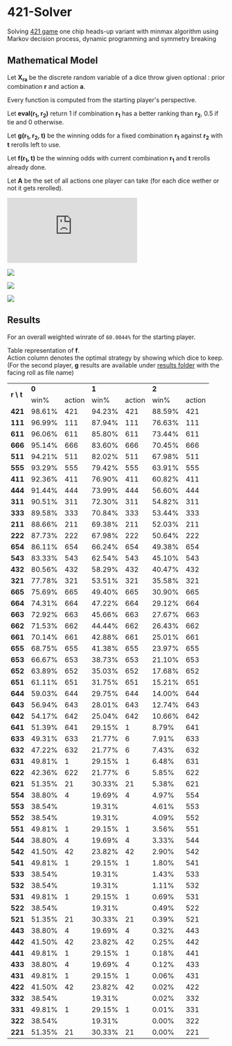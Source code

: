 # 421-Solver

Solving [421 game](https://fr.wikipedia.org/wiki/421_(jeu)) one chip heads-up variant with minmax algorithm using Markov decision process, dynamic programming and symmetry breaking  

## Mathematical Model

Let **X<sub>ra</sub>** be the discrete random variable of a dice throw given optional : prior combination **r** and action **a**.  

Every function is computed from the starting player's perspective.  

Let **eval(r<sub>1</sub>, r<sub>2</sub>)** return 1 if combination **r<sub>1</sub>** has a better ranking than **r<sub>2</sub>**, 0.5 if tie and 0 otherwise.  

Let **g(r<sub>1</sub>, r<sub>2</sub>, t)** be the winning odds for a fixed combination **r<sub>1</sub>** against **r<sub>2</sub>** with **t** rerolls left to use.  

Let **f(r<sub>1</sub>, t)** be the winning odds with current combination **r<sub>1</sub>** and **t** rerolls already done.  

Let **A** be the set of all actions one player can take (for each dice wether or not it gets rerolled).  

![](https://latex.codecogs.com/svg.latex?g(r_1,r_2,0)=eval(r_1,r_2))  

![](https://latex.codecogs.com/svg.latex?g(r_1,r_2,t)=\min_{a}^{A}\mathbb{E}[g(f,X_{r_2a},t-1)])  

![](https://latex.codecogs.com/svg.latex?f(r_1,2)=\mathbb{E}[g(r_1,X_{},2)])  

![](https://latex.codecogs.com/svg.latex?f(r_1,t)=\max\begin{cases}\mathbb{E}[g(r_1,X_{},t)]\\\max_{a}^{A}\mathbb{E}[f(X_{r_1a},t&plus;1)]\end{cases})  

## Results

For an overall weighted winrate of `60.0044%` for the starting player.  

Table representation of **f**.  
Action column denotes the optimal strategy by showing which dice to keep.  
(For the second player, **g** results are available under [results folder](https://github.com/VincentPinet/421-Solver/tree/master/results/) with the facing roll as file name)

<table>
	<tr>
		<td rowspan="2"><b>r \ t </td>
		<td colspan="2"><b>0</td>
		<td colspan="2"><b>1</td>
		<td colspan="2"><b>2</td>
	</tr>
	<tr>
		<td>win%</td>
		<td>action</td>
		<td>win%</td>
		<td>action</td>
		<td>win%</td>
		<td>action</td>
	</tr>
	</tr>
		<td><b>421</td>
		<td>98.61%</td>
		<td>421</td>
		<td>94.23%</td>
		<td>421</td>
		<td>88.59%</td>
		<td>421</td>
	</tr>
	</tr>
		<td><b>111</td>
		<td>96.99%</td>
		<td>111</td>
		<td>87.94%</td>
		<td>111</td>
		<td>76.63%</td>
		<td>111</td>
	</tr>
	</tr>
		<td><b>611</td>
		<td>96.06%</td>
		<td>611</td>
		<td>85.80%</td>
		<td>611</td>
		<td>73.44%</td>
		<td>611</td>
	</tr>
	</tr>
		<td><b>666</td>
		<td>95.14%</td>
		<td>666</td>
		<td>83.60%</td>
		<td>666</td>
		<td>70.45%</td>
		<td>666</td>
	</tr>
	</tr>
		<td><b>511</td>
		<td>94.21%</td>
		<td>511</td>
		<td>82.02%</td>
		<td>511</td>
		<td>67.98%</td>
		<td>511</td>
	</tr>
	</tr>
		<td><b>555</td>
		<td>93.29%</td>
		<td>555</td>
		<td>79.42%</td>
		<td>555</td>
		<td>63.91%</td>
		<td>555</td>
	</tr>
	</tr>
		<td><b>411</td>
		<td>92.36%</td>
		<td>411</td>
		<td>76.90%</td>
		<td>411</td>
		<td>60.82%</td>
		<td>411</td>
	</tr>
	</tr>
		<td><b>444</td>
		<td>91.44%</td>
		<td>444</td>
		<td>73.99%</td>
		<td>444</td>
		<td>56.60%</td>
		<td>444</td>
	</tr>
	</tr>
		<td><b>311</td>
		<td>90.51%</td>
		<td>311</td>
		<td>72.30%</td>
		<td>311</td>
		<td>54.82%</td>
		<td>311</td>
	</tr>
	</tr>
		<td><b>333</td>
		<td>89.58%</td>
		<td>333</td>
		<td>70.84%</td>
		<td>333</td>
		<td>53.44%</td>
		<td>333</td>
	</tr>
	</tr>
		<td><b>211</td>
		<td>88.66%</td>
		<td>211</td>
		<td>69.38%</td>
		<td>211</td>
		<td>52.03%</td>
		<td>211</td>
	</tr>
	</tr>
		<td><b>222</td>
		<td>87.73%</td>
		<td>222</td>
		<td>67.98%</td>
		<td>222</td>
		<td>50.64%</td>
		<td>222</td>
	</tr>
	</tr>
		<td><b>654</td>
		<td>86.11%</td>
		<td>654</td>
		<td>66.24%</td>
		<td>654</td>
		<td>49.38%</td>
		<td>654</td>
	</tr>
	</tr>
		<td><b>543</td>
		<td>83.33%</td>
		<td>543</td>
		<td>62.54%</td>
		<td>543</td>
		<td>45.10%</td>
		<td>543</td>
	</tr>
	</tr>
		<td><b>432</td>
		<td>80.56%</td>
		<td>432</td>
		<td>58.29%</td>
		<td>432</td>
		<td>40.47%</td>
		<td>432</td>
	</tr>
	</tr>
		<td><b>321</td>
		<td>77.78%</td>
		<td>321</td>
		<td>53.51%</td>
		<td>321</td>
		<td>35.58%</td>
		<td>321</td>
	</tr>
	</tr>
		<td><b>665</td>
		<td>75.69%</td>
		<td>665</td>
		<td>49.40%</td>
		<td>665</td>
		<td>30.90%</td>
		<td>665</td>
	</tr>
	</tr>
		<td><b>664</td>
		<td>74.31%</td>
		<td>664</td>
		<td>47.22%</td>
		<td>664</td>
		<td>29.12%</td>
		<td>664</td>
	</tr>
	</tr>
		<td><b>663</td>
		<td>72.92%</td>
		<td>663</td>
		<td>45.66%</td>
		<td>663</td>
		<td>27.67%</td>
		<td>663</td>
	</tr>
	</tr>
		<td><b>662</td>
		<td>71.53%</td>
		<td>662</td>
		<td>44.44%</td>
		<td>662</td>
		<td>26.43%</td>
		<td>662</td>
	</tr>
	</tr>
		<td><b>661</td>
		<td>70.14%</td>
		<td>661</td>
		<td>42.88%</td>
		<td>661</td>
		<td>25.01%</td>
		<td>661</td>
	</tr>
	</tr>
		<td><b>655</td>
		<td>68.75%</td>
		<td>655</td>
		<td>41.38%</td>
		<td>655</td>
		<td>23.97%</td>
		<td>655</td>
	</tr>
	</tr>
		<td><b>653</td>
		<td>66.67%</td>
		<td>653</td>
		<td>38.73%</td>
		<td>653</td>
		<td>21.10%</td>
		<td>653</td>
	</tr>
	</tr>
		<td><b>652</td>
		<td>63.89%</td>
		<td>652</td>
		<td>35.03%</td>
		<td>652</td>
		<td>17.68%</td>
		<td>652</td>
	</tr>
	</tr>
		<td><b>651</td>
		<td>61.11%</td>
		<td>651</td>
		<td>31.75%</td>
		<td>651</td>
		<td>15.21%</td>
		<td>651</td>
	</tr>
	</tr>
		<td><b>644</td>
		<td>59.03%</td>
		<td>644</td>
		<td>29.75%</td>
		<td>644</td>
		<td>14.00%</td>
		<td>644</td>
	</tr>
	</tr>
		<td><b>643</td>
		<td>56.94%</td>
		<td>643</td>
		<td>28.01%</td>
		<td>643</td>
		<td>12.74%</td>
		<td>643</td>
	</tr>
	</tr>
		<td><b>642</td>
		<td>54.17%</td>
		<td>642</td>
		<td>25.04%</td>
		<td>642</td>
		<td>10.66%</td>
		<td>642</td>
	</tr>
	</tr>
		<td><b>641</td>
		<td>51.39%</td>
		<td>641</td>
		<td>29.15%</td>
		<td>1</td>
		<td> 8.79%</td>
		<td>641</td>
	</tr>
	</tr>
		<td><b>633</td>
		<td>49.31%</td>
		<td>633</td>
		<td>21.77%</td>
		<td>6</td>
		<td> 7.91%</td>
		<td>633</td>
	</tr>
	</tr>
		<td><b>632</td>
		<td>47.22%</td>
		<td>632</td>
		<td>21.77%</td>
		<td>6</td>
		<td> 7.43%</td>
		<td>632</td>
	</tr>
	</tr>
		<td><b>631</td>
		<td>49.81%</td>
		<td>1</td>
		<td>29.15%</td>
		<td>1</td>
		<td> 6.48%</td>
		<td>631</td>
	</tr>
	</tr>
		<td><b>622</td>
		<td>42.36%</td>
		<td>622</td>
		<td>21.77%</td>
		<td>6</td>
		<td> 5.85%</td>
		<td>622</td>
	</tr>
	</tr>
		<td><b>621</td>
		<td>51.35%</td>
		<td>21</td>
		<td>30.33%</td>
		<td>21</td>
		<td> 5.38%</td>
		<td>621</td>
	</tr>
	</tr>
		<td><b>554</td>
		<td>38.80%</td>
		<td>4</td>
		<td>19.69%</td>
		<td>4</td>
		<td> 4.97%</td>
		<td>554</td>
	</tr>
	</tr>
		<td><b>553</td>
		<td>38.54%</td>
		<td></td>
		<td>19.31%</td>
		<td></td>
		<td> 4.61%</td>
		<td>553</td>
	</tr>
	</tr>
		<td><b>552</td>
		<td>38.54%</td>
		<td></td>
		<td>19.31%</td>
		<td></td>
		<td> 4.09%</td>
		<td>552</td>
	</tr>
	</tr>
		<td><b>551</td>
		<td>49.81%</td>
		<td>1</td>
		<td>29.15%</td>
		<td>1</td>
		<td> 3.56%</td>
		<td>551</td>
	</tr>
	</tr>
		<td><b>544</td>
		<td>38.80%</td>
		<td>4</td>
		<td>19.69%</td>
		<td>4</td>
		<td> 3.33%</td>
		<td>544</td>
	</tr>
	</tr>
		<td><b>542</td>
		<td>41.50%</td>
		<td>42</td>
		<td>23.82%</td>
		<td>42</td>
		<td> 2.90%</td>
		<td>542</td>
	</tr>
	</tr>
		<td><b>541</td>
		<td>49.81%</td>
		<td>1</td>
		<td>29.15%</td>
		<td>1</td>
		<td> 1.80%</td>
		<td>541</td>
	</tr>
	</tr>
		<td><b>533</td>
		<td>38.54%</td>
		<td></td>
		<td>19.31%</td>
		<td></td>
		<td> 1.43%</td>
		<td>533</td>
	</tr>
	</tr>
		<td><b>532</td>
		<td>38.54%</td>
		<td></td>
		<td>19.31%</td>
		<td></td>
		<td> 1.11%</td>
		<td>532</td>
	</tr>
	</tr>
		<td><b>531</td>
		<td>49.81%</td>
		<td>1</td>
		<td>29.15%</td>
		<td>1</td>
		<td> 0.69%</td>
		<td>531</td>
	</tr>
	</tr>
		<td><b>522</td>
		<td>38.54%</td>
		<td></td>
		<td>19.31%</td>
		<td></td>
		<td> 0.49%</td>
		<td>522</td>
	</tr>
	</tr>
		<td><b>521</td>
		<td>51.35%</td>
		<td>21</td>
		<td>30.33%</td>
		<td>21</td>
		<td> 0.39%</td>
		<td>521</td>
	</tr>
	</tr>
		<td><b>443</td>
		<td>38.80%</td>
		<td>4</td>
		<td>19.69%</td>
		<td>4</td>
		<td> 0.32%</td>
		<td>443</td>
	</tr>
	</tr>
		<td><b>442</td>
		<td>41.50%</td>
		<td>42</td>
		<td>23.82%</td>
		<td>42</td>
		<td> 0.25%</td>
		<td>442</td>
	</tr>
	</tr>
		<td><b>441</td>
		<td>49.81%</td>
		<td>1</td>
		<td>29.15%</td>
		<td>1</td>
		<td> 0.18%</td>
		<td>441</td>
	</tr>
	</tr>
		<td><b>433</td>
		<td>38.80%</td>
		<td>4</td>
		<td>19.69%</td>
		<td>4</td>
		<td> 0.12%</td>
		<td>433</td>
	</tr>
	</tr>
		<td><b>431</td>
		<td>49.81%</td>
		<td>1</td>
		<td>29.15%</td>
		<td>1</td>
		<td> 0.06%</td>
		<td>431</td>
	</tr>
	</tr>
		<td><b>422</td>
		<td>41.50%</td>
		<td>42</td>
		<td>23.82%</td>
		<td>42</td>
		<td> 0.02%</td>
		<td>422</td>
	</tr>
	</tr>
		<td><b>332</td>
		<td>38.54%</td>
		<td></td>
		<td>19.31%</td>
		<td></td>
		<td> 0.02%</td>
		<td>332</td>
	</tr>
	</tr>
		<td><b>331</td>
		<td>49.81%</td>
		<td>1</td>
		<td>29.15%</td>
		<td>1</td>
		<td> 0.01%</td>
		<td>331</td>
	</tr>
	</tr>
		<td><b>322</td>
		<td>38.54%</td>
		<td></td>
		<td>19.31%</td>
		<td></td>
		<td> 0.00%</td>
		<td>322</td>
	</tr>
	</tr>
		<td><b>221</td>
		<td>51.35%</td>
		<td>21</td>
		<td>30.33%</td>
		<td>21</td>
		<td> 0.00%</td>
		<td>221</td>
	</tr>
</table>
